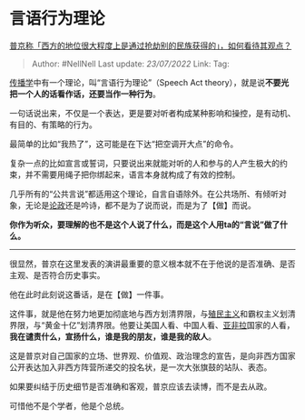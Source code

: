 # 言语行为理论
[普京称「西方的地位很大程度上是通过抢劫别的民族获得的」，如何看待其观点？](https://www.zhihu.com/question/544541207/answer/2586803430)

> Author: #NellNell 
> Last update: *23/07/2022* 
> Link: 
> Tag: 

[传播学](https://www.zhihu.com/search?q=%E4%BC%A0%E6%92%AD%E5%AD%A6&search_source=Entity&hybrid_search_source=Entity&hybrid_search_extra=%7B%22sourceType%22%3A%22answer%22%2C%22sourceId%22%3A2586803430%7D)中有一个理论，叫“言语行为理论”（Speech Act theory），就是说**不要光把一个人的话看作话，还要当作一种行为**。

一句话说出来，不仅是一个表达，更是要对听者构成某种影响和操控，是有动机、有目的、有策略的行为。

最简单的比如“我热了”，这可能是在下达“把空调开大点”的命令。

复杂一点的比如宣言或誓词，只要说出来就能对听的人和参与的人产生极大的约束，并不需要用绳子把你绑起来，语言本身就构成了有效的控制。

几乎所有的“公共言说”都适用这个理论，自言自语除外。在公共场所、有倾听对象，无论是[论政](https://www.zhihu.com/search?q=%E8%AE%BA%E6%94%BF&search_source=Entity&hybrid_search_source=Entity&hybrid_search_extra=%7B%22sourceType%22%3A%22answer%22%2C%22sourceId%22%3A2586803430%7D)还是吟诗，都不是为了说而说，而是为了【做】而说。

**你作为听众，要理解的也不是这个人说了什么，而是这个人用ta的“言说”做了什么。**

---

很显然，普京在这里发表的演讲最重要的意义根本就不在于他说的是否准确、是否主观、是否符合历史事实。

他在此时此刻说这番话，是在【做】一件事。

这件事，就是他在努力地更加彻底地与西方划清界限，与[殖民主义](https://www.zhihu.com/search?q=%E6%AE%96%E6%B0%91%E4%B8%BB%E4%B9%89&search_source=Entity&hybrid_search_source=Entity&hybrid_search_extra=%7B%22sourceType%22%3A%22answer%22%2C%22sourceId%22%3A2586803430%7D)和霸权主义划清界限，与“黄金十亿”划清界限。他要让美国人看、中国人看、[亚非拉](https://www.zhihu.com/search?q=%E4%BA%9A%E9%9D%9E%E6%8B%89&search_source=Entity&hybrid_search_source=Entity&hybrid_search_extra=%7B%22sourceType%22%3A%22answer%22%2C%22sourceId%22%3A2586803430%7D)国家的人看，**我在谴责什么，宣扬什么，谁是我的朋友，谁是我的敌人**。

这是普京对自己国家的立场、世界观、价值观、政治理念的宣告，是向非西方国家公开表达加入非西方阵营所递交的投名状，是一次大张旗鼓的站队、表态。

如果要纠结于历史细节是否准确和客观，普京应该去读博，而不是去从政。

可惜他不是个学者，他是个总统。